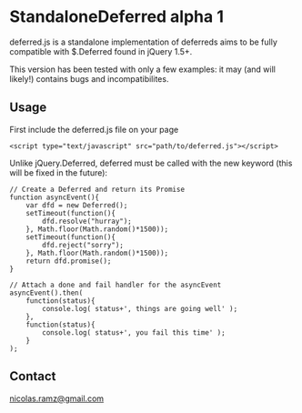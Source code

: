 StandaloneDeferred alpha 1
==========================

deferred.js is a standalone implementation of deferreds aims to be fully compatible with $.Deferred found in jQuery 1.5+.

This version has been tested with only a few examples: it may (and will likely!) contains bugs and incompatibilites.


Usage
-----

First include the deferred.js file on your page

	<script type="text/javascript" src="path/to/deferred.js"></script>

Unlike jQuery.Deferred, deferred must be called with the new keyword (this will be fixed in the future):

	// Create a Deferred and return its Promise
	function asyncEvent(){
		var dfd = new Deferred();
		setTimeout(function(){
			dfd.resolve("hurray");
		}, Math.floor(Math.random()*1500));
		setTimeout(function(){
			dfd.reject("sorry");
		}, Math.floor(Math.random()*1500));
		return dfd.promise();
	}

	// Attach a done and fail handler for the asyncEvent
	asyncEvent().then(
		function(status){
			console.log( status+', things are going well' );
		},
		function(status){
			console.log( status+', you fail this time' );
		}
	);

Contact
-------

nicolas.ramz@gmail.com